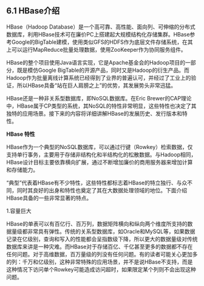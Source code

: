## 6.1 HBase介绍

HBase（Hadoop Database）是一个高可靠、高性能、面向列、可伸缩的分布式数据库，利用HBase技术可在廉价PC上搭建起大规模结构化存储集群。HBase参考Google的BigTable建模，使用类似GFS的HDFS作为底层文件存储系统，在其上可以运行MapReduce批量处理数据，使用ZooKeeper作为协同服务组件。

HBase的整个项目使用Java语言实现，它是Apache基金会的Hadoop项目的一部分，既是模仿Google BigTable的开源产品，同时又是Hadoop的衍生产品。而Hadoop作为批量离线计算系统已经得到了业界的普遍认可，并经过了工业上的验证，所以HBase具备“站在巨人肩膀之上”的优势，其发展势头非常迅猛。

HBase还是一种非关系型数据库，即NoSQL数据库。在Eric Brewer的CAP理论中，HBase属于CP类型的系统，其NoSQL的特性非常明显，这些特性也决定了其独特的应用场景。接下来的内容将详细讲解HBase的发展历史、发行版本和特性。

**HBase 特性**

HBase作为一个典型的NoSQL数据库，可以通过行键（Rowkey）检索数据，仅支持单行事务，主要用于存储非结构化和半结构化的松散数据。与Hadoop相同，HBase设计目标主要依靠横向扩展，通过不断增加廉价的商用服务器来增加计算和存储能力。

“典型”代表着HBase有不少特性，这些特性都标志着HBase的特立独行、与众不同，同时其良好的出身和特性也奠定了其在大数据处理领域的地位。下面介绍HBase具备的一些非常显著的特点。

1.容量巨大

HBase的单表可以有百亿行、百万列，数据矩阵横向和纵向两个维度所支持的数据量级都非常具有弹性。传统的关系型数据库，如Oracle和MySQL等，如果数据记录在亿级别，查询和写入的性能都会呈指数级下降，所以更大的数据量级对传统数据库来讲是一种灾难。而HBase对于存储百亿、千亿甚至更多的数据都不存在任何问题。对于高维数据，百万量级的列没有任何问题。有的读者可能关心更加多的列：千万和亿级别，这种非常特殊的应用场景，并不是说HBase不支持，而是这种情况下访问单个Rowkey可能造成访问超时，如果限定某个列则不会出现这种问题。



